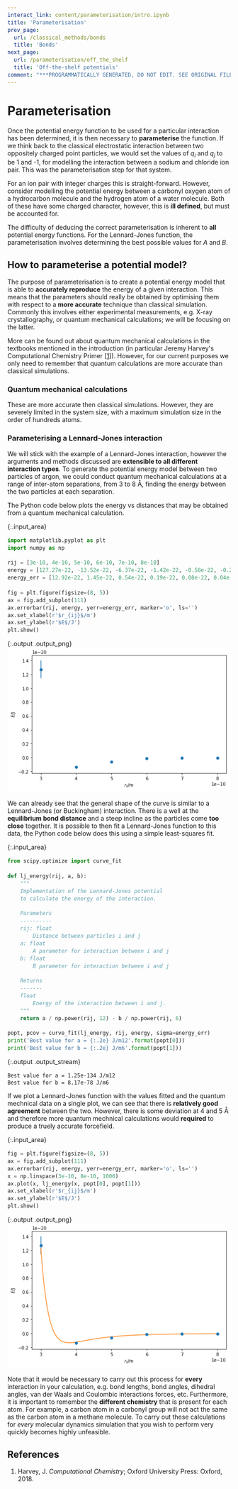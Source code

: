 ```yaml
---
interact_link: content/parameterisation/intro.ipynb
title: 'Parameterisation'
prev_page:
  url: /classical_methods/bonds
  title: 'Bonds'
next_page:
  url: /parameterisation/off_the_shelf
  title: 'Off-the-shelf potentials'
comment: "***PROGRAMMATICALLY GENERATED, DO NOT EDIT. SEE ORIGINAL FILES IN /content***"
---
```


# Parameterisation

Once the potential energy function to be used for a particular interaction has been determined, it is then necessary to **parameterise** the function. 
If we think back to the classical electrostatic interaction between two oppositely charged point particles, we would set the values of $q_i$ and $q_j$ to be 1 and -1, for modelling the interaction between a sodium and chloride ion pair. 
This was the parameterisation step for that system. 

For an ion pair with integer charges this is straight-forward. 
However, consider modelling the potential energy between a carbonyl oxygen atom of a hydrocarbon molecule and the hydrogen atom of a water molecule. 
Both of these have some charged character, however, this is **ill defined**, but must be accounted for.

The difficulty of deducing the correct parameterisation is inherent to **all** potential energy functions. 
For the Lennard-Jones function, the parameterisation involves determining the best possible values for $A$ and $B$. 

## How to parameterise a potential model?

The purpose of parameterisation is to create a potential energy model that is able to **accurately reproduce** the energy of a given interaction. 
This means that the parameters should really be obtained by optimising them with respect to a **more accurate** technique than classical simulation. 
Commonly this involves either experimental measurements, e.g. X-ray crystallography, or quantum mechanical calculations; we will be focusing on the latter. 

More can be found out about quantum mechanical calculations in the textbooks mentioned in the introduction (in particular Jeremy Harvey's Computational Chemistry Primer [[1](#references)]).
However, for our current purposes we only need to remember that quantum calculations are more accurate than classical simulations.

### Quantum mechanical calculations

These are more accurate then classical simulations. However, they are severely limited in the system size, with a maximum simulation size in the order of hundreds atoms. 

### Parameterising a Lennard-Jones interaction

We will stick with the example of a Lennard-Jones interaction, however the arguments and methods discussed are **extensible to all different interaction types**. 
To generate the potential energy model between two particles of argon, we could conduct quantum mechanical calculations at a range of inter-atom separations, from 3 to 8 Å, finding the energy between the two particles at each separation.

The Python code below plots the energy vs distances that may be obtained from a quantum mechanical calculation. 



{:.input_area}
```python
import matplotlib.pyplot as plt
import numpy as np

rij = [3e-10, 4e-10, 5e-10, 6e-10, 7e-10, 8e-10]
energy = [127.27e-22, -13.52e-22, -6.37e-22, -1.42e-22, -0.58e-22, -0.25e-22]
energy_err = [12.92e-22, 1.45e-22, 0.54e-22, 0.19e-22, 0.08e-22, 0.04e-22]

fig = plt.figure(figsize=(8, 5))
ax = fig.add_subplot(111)
ax.errorbar(rij, energy, yerr=energy_err, marker='o', ls='')
ax.set_xlabel(r'$r_{ij}$/m')
ax.set_ylabel(r'$E$/J')
plt.show()
```



{:.output .output_png}
![png](../images/parameterisation/intro_4_0.png)



We can already see that the general shape of the curve is similar to a Lennard-Jones (or Buckingham) interaction.
There is a well at the **equilibrium bond distance** and a steep incline as the particles come **too close** together. 
It is possible to then fit a Lennard-Jones function to this data, the Python code below does this using a simple least-squares fit.



{:.input_area}
```python
from scipy.optimize import curve_fit

def lj_energy(rij, a, b):
    """
    Implementation of the Lennard-Jones potential 
    to calculate the energy of the interaction.
    
    Parameters
    ----------
    rij: float
        Distance between particles i and j
    a: float 
        A parameter for interaction between i and j
    b: float 
        B parameter for interaction between i and j
    
    Returns
    -------
    float
        Energy of the interaction between i and j.
    """
    return a / np.power(rij, 12) - b / np.power(rij, 6)
    
popt, pcov = curve_fit(lj_energy, rij, energy, sigma=energy_err)
print('Best value for a = {:.2e} J/m12'.format(popt[0]))
print('Best value for b = {:.2e} J/m6'.format(popt[1]))
```


{:.output .output_stream}
```
Best value for a = 1.25e-134 J/m12
Best value for b = 8.17e-78 J/m6

```

If we plot a Lennard-Jones function with the values fitted and the quantum mechnical data on a single plot, we can see that there is **relatively good agreement** between the two. 
However, there is some deviation at 4 and 5 Å and therefore more quantum mechnical calculations would **required** to produce a truely accurate forcefield. 



{:.input_area}
```python
fig = plt.figure(figsize=(8, 5))
ax = fig.add_subplot(111)
ax.errorbar(rij, energy, yerr=energy_err, marker='o', ls='')
x = np.linspace(3e-10, 8e-10, 1000)
ax.plot(x, lj_energy(x, popt[0], popt[1]))
ax.set_xlabel(r'$r_{ij}$/m')
ax.set_ylabel(r'$E$/J')
plt.show()
```



{:.output .output_png}
![png](../images/parameterisation/intro_8_0.png)



Note that it would be necessary to carry out this process for **every** interaction in your calculation, e.g. bond lengths, bond angles, dihedral angles, van der Waals and Coulombic interactions forces, etc. 
Furthermore, it is important to remember the **different chemistry** that is present for each atom. 
For example, a carbon atom in a carbonyl group will not act the same as the carbon atom in a methane molecule. 
To carry out these calculations for *every* molecular dynamics simulation that you wish to perform very quickly becomes highly unfeasible.

## References

1. Harvey, J. *Computational Chemistry*; Oxford University Press: Oxford, 2018.
